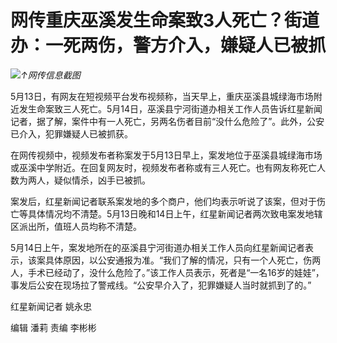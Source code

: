 # 网传重庆巫溪发生命案致3人死亡？街道办：一死两伤，警方介入，嫌疑人已被抓

![](https://inews.gtimg.com/om_bt/OHYOTiY-SZ3PTBAEjob0Qz9oqsQAlcU_JF84f1KJZwnNgAA/1000)_↑网传信息截图_

5月13日，有网友在短视频平台发布视频称，当天早上，重庆巫溪县城绿海市场附近发生命案致三人死亡。5月14日，巫溪县宁河街道办相关工作人员告诉红星新闻记者，据了解，案件中有一人死亡，另两名伤者目前“没什么危险了”。此外，公安已介入，犯罪嫌疑人已被抓获。

在网传视频中，视频发布者称案发于5月13日早上，案发地位于巫溪县城绿海市场或巫溪中学附近。在回复网友时，视频发布者称或有三人死亡。也有网友称死亡人数为两人，疑似情杀，凶手已被抓。

案发后，红星新闻记者联系案发地的多个商户，他们均表示听说了该案，但对于伤亡等具体情况均不清楚。5月13日晚和14日上午，红星新闻记者两次致电案发地辖区派出所，值班人员均称不清楚。

5月14日上午，案发地所在的巫溪县宁河街道办相关工作人员向红星新闻记者表示，该案具体原因，以公安通报为准。“我们了解的情况，只有一个人死亡，伤两人，手术已经动了，没什么危险了。”该工作人员表示，死者是“一名16岁的娃娃”，事发后公安在现场拉了警戒线。“公安早介入了，犯罪嫌疑人当时就抓到了的。”

红星新闻记者 姚永忠

编辑 潘莉 责编 李彬彬

